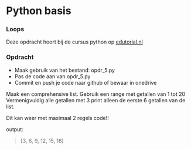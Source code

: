 # Python basis

### Loops
Deze opdracht hoort bij de cursus python op [edutorial.nl](https://www.edutorial.nl/course/python)

### Opdracht

* Maak gebruik van het bestand: opdr_5.py
* Pas de code aan van opdr_5.py
* Commit en push je code naar github of bewaar in onedrive

Maak een comprehensive list.
Gebruik een range met getallen van 1 tot 20
Vermenigvuldig alle getallen met 3
print alleen de eerste 6  getallen van de list.

Dit kan weer met maximaal 2 regels code!!

output:

>[3, 6, 9, 12, 15, 18]
